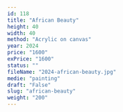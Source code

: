 ```yaml
---
id: 118
title: "African Beauty"
height: 40
width: 40
method: "Acrylic on canvas"
year: 2024
price: "1600"
exPrice: "1600"
status: ""
fileName: "2024-african-beauty.jpg"
medie: "painting"
draft: "False"
slug: "african-beauty"
weight: "200"
---
```

